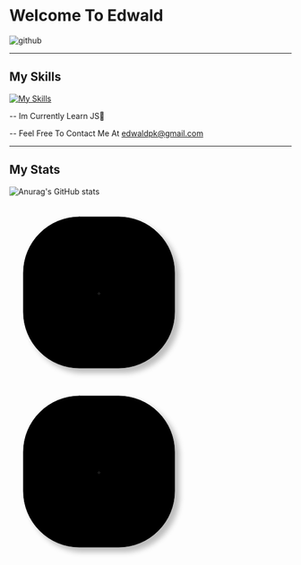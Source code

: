 

# Welcome To Edwald
                                                        
![github](https://img.shields.io/badge/GitHub-000000?style=for-the-badge&logo=GitHub&logoColor=white)

--------

## My Skills

[![My Skills](https://skills.thijs.gg/icons?i=js,css,html)](https://skills.thijs.gg) 

-- Im Currently Learn JS🎉

-- Feel Free To Contact Me At edwaldpk@gmail.com

--------

## My Stats

![Anurag's GitHub stats](https://github-readme-stats.vercel.app/api?username=edwaldkeeley&show_icons=true&theme=radical)


<?xml version="1.0"?>
<svg xmlns="http://www.w3.org/2000/svg" xmlns:xlink="http://www.w3.org/1999/xlink" version="1.1" width="320" height="320" viewBox="0 0 320 320" fill="none" stroke="white" stroke-linecap="round">
  <g filter="url(#filter0_d)">
    <rect x="25" y="23" width="270" height="270" rx="100" fill="black" stroke="black"/>
  </g>
  <defs>
    <filter id="filter0_d" x="0" y="0" width="318" height="318" filterUnits="userSpaceOnUse" color-interpolation-filters="sRGB">
      <feFlood flood-opacity="0" result="BackgroundImageFix"/>
      <feColorMatrix in="SourceAlpha" type="matrix" values="0 0 0 0 0 0 0 0 0 0 0 0 0 0 0 0 0 0 127 0"/>
      <feOffset dx="8" dy="8"/>
      <feGaussianBlur stdDeviation="5"/>
      <feColorMatrix type="matrix" values="0 0 0 0 0 0 0 0 0 0 0 0 0 0 0 0 0 0 0.25 0"/>
      <feBlend mode="normal" in2="BackgroundImageFix" result="effect1_dropShadow"/>
      <feBlend mode="normal" in="SourceGraphic" in2="effect1_dropShadow" result="shape"/>
    </filter>
    <path id="r1">
      <animate id="p1" attributeName="d" values="m160,160l0,0 0,0;m130,110l30,-17 30,17;m130,60l30,-17 30,17;m160,20l0,0 0,0" dur="6s" repeatCount="indefinite"/>
      <animate attributeName="stroke-width" values="0;4;4;4;0" dur="6s" repeatCount="indefinite" begin="p1.begin"/>
    </path>
    <path id="r2">
      <animate attributeName="d" values="m160,160l0,0 0,0;m130,110l30,-17 30,17;m130,60l30,-17 30,17;m160,20l0,0 0,0" dur="6s" repeatCount="indefinite" begin="p1.begin+1s"/>
      <animate attributeName="stroke-width" values="0;4;4;4;0" dur="6s" repeatCount="indefinite" begin="p1.begin+1s"/>
    </path>
    <path id="r3">
      <animate attributeName="d" values="m160,160l0,0 0,0;m130,110l30,-17 30,17;m130,60l30,-17 30,17;m160,20l0,0 0,0" dur="6s" repeatCount="indefinite" begin="p1.begin+2s"/>
      <animate attributeName="stroke-width" values="0;4;4;4;0" dur="6s" repeatCount="indefinite" begin="p1.begin+2s"/>
    </path>
    <path id="r4">
      <animate id="p1" attributeName="d" values="m160,160l0,0 0,0;m130,110l30,-17 30,17;m130,60l30,-17 30,17;m160,20l0,0 0,0" dur="6s" repeatCount="indefinite" begin="p1.begin+3s"/>
      <animate attributeName="stroke-width" values="0;4;4;4;0" dur="6s" repeatCount="indefinite" begin="p1.begin+3s"/>
    </path>
    <path id="r5">
      <animate attributeName="d" values="m160,160l0,0 0,0;m130,110l30,-17 30,17;m130,60l30,-17 30,17;m160,20l0,0 0,0" dur="6s" repeatCount="indefinite" begin="p1.begin+4s"/>
      <animate attributeName="stroke-width" values="0;4;4;4;0" dur="6s" repeatCount="indefinite" begin="p1.begin+4s"/>
    </path>
    <path id="r6">
      <animate attributeName="d" values="m160,160l0,0 0,0;m130,110l30,-17 30,17;m130,60l30,-17 30,17;m160,20l0,0 0,0" dur="6s" repeatCount="indefinite" begin="p1.begin+5s"/>
      <animate attributeName="stroke-width" values="0;4;4;4;0" dur="6s" repeatCount="indefinite" begin="p1.begin+5s"/>
    </path>
  </defs>
  <use xlink:href="#r1"/>
  <use xlink:href="#r1" transform="rotate(60 160 160)"/>
  <use xlink:href="#r1" transform="rotate(120 160 160)"/>
  <use xlink:href="#r1" transform="rotate(180 160 160)"/>
  <use xlink:href="#r1" transform="rotate(240 160 160)"/>
  <use xlink:href="#r1" transform="rotate(300 160 160)"/>
  <use xlink:href="#r2" transform="rotate(30 160 160)"/>
  <use xlink:href="#r2" transform="rotate(90 160 160)"/>
  <use xlink:href="#r2" transform="rotate(150 160 160)"/>
  <use xlink:href="#r2" transform="rotate(210 160 160)"/>
  <use xlink:href="#r2" transform="rotate(270 160 160)"/>
  <use xlink:href="#r2" transform="rotate(330 160 160)"/>
  <use xlink:href="#r3"/>
  <use xlink:href="#r3" transform="rotate(60 160 160)"/>
  <use xlink:href="#r3" transform="rotate(120 160 160)"/>
  <use xlink:href="#r3" transform="rotate(180 160 160)"/>
  <use xlink:href="#r3" transform="rotate(240 160 160)"/>
  <use xlink:href="#r3" transform="rotate(300 160 160)"/>
  <use xlink:href="#r4" transform="rotate(30 160 160)"/>
  <use xlink:href="#r4" transform="rotate(90 160 160)"/>
  <use xlink:href="#r4" transform="rotate(150 160 160)"/>
  <use xlink:href="#r4" transform="rotate(210 160 160)"/>
  <use xlink:href="#r4" transform="rotate(270 160 160)"/>
  <use xlink:href="#r4" transform="rotate(330 160 160)"/>
  <use xlink:href="#r5"/>
  <use xlink:href="#r5" transform="rotate(60 160 160)"/>
  <use xlink:href="#r5" transform="rotate(120 160 160)"/>
  <use xlink:href="#r5" transform="rotate(180 160 160)"/>
  <use xlink:href="#r5" transform="rotate(240 160 160)"/>
  <use xlink:href="#r5" transform="rotate(300 160 160)"/>
  <use xlink:href="#r6" transform="rotate(30 160 160)"/>
  <use xlink:href="#r6" transform="rotate(90 160 160)"/>
  <use xlink:href="#r6" transform="rotate(150 160 160)"/>
  <use xlink:href="#r6" transform="rotate(210 160 160)"/>
  <use xlink:href="#r6" transform="rotate(270 160 160)"/>
  <use xlink:href="#r6" transform="rotate(330 160 160)"/>
</svg>
<?xml version="1.0"?>
<svg xmlns="http://www.w3.org/2000/svg" xmlns:xlink="http://www.w3.org/1999/xlink" version="1.1" width="320" height="320" viewBox="0 0 320 320" fill="none" stroke="white" stroke-linecap="round">
  <g filter="url(#filter0_d)">
    <rect x="25" y="23" width="270" height="270" rx="100" fill="black" stroke="black"/>
  </g>
  <defs>
    <filter id="filter0_d" x="0" y="0" width="318" height="318" filterUnits="userSpaceOnUse" color-interpolation-filters="sRGB">
      <feFlood flood-opacity="0" result="BackgroundImageFix"/>
      <feColorMatrix in="SourceAlpha" type="matrix" values="0 0 0 0 0 0 0 0 0 0 0 0 0 0 0 0 0 0 127 0"/>
      <feOffset dx="8" dy="8"/>
      <feGaussianBlur stdDeviation="5"/>
      <feColorMatrix type="matrix" values="0 0 0 0 0 0 0 0 0 0 0 0 0 0 0 0 0 0 0.25 0"/>
      <feBlend mode="normal" in2="BackgroundImageFix" result="effect1_dropShadow"/>
      <feBlend mode="normal" in="SourceGraphic" in2="effect1_dropShadow" result="shape"/>
    </filter>
    <path id="r1">
      <animate id="p1" attributeName="d" values="m160,160l0,0 0,0;m130,110l30,-17 30,17;m130,60l30,-17 30,17;m160,20l0,0 0,0" dur="6s" repeatCount="indefinite"/>
      <animate attributeName="stroke-width" values="0;4;4;4;0" dur="6s" repeatCount="indefinite" begin="p1.begin"/>
    </path>
    <path id="r2">
      <animate attributeName="d" values="m160,160l0,0 0,0;m130,110l30,-17 30,17;m130,60l30,-17 30,17;m160,20l0,0 0,0" dur="6s" repeatCount="indefinite" begin="p1.begin+1s"/>
      <animate attributeName="stroke-width" values="0;4;4;4;0" dur="6s" repeatCount="indefinite" begin="p1.begin+1s"/>
    </path>
    <path id="r3">
      <animate attributeName="d" values="m160,160l0,0 0,0;m130,110l30,-17 30,17;m130,60l30,-17 30,17;m160,20l0,0 0,0" dur="6s" repeatCount="indefinite" begin="p1.begin+2s"/>
      <animate attributeName="stroke-width" values="0;4;4;4;0" dur="6s" repeatCount="indefinite" begin="p1.begin+2s"/>
    </path>
    <path id="r4">
      <animate id="p1" attributeName="d" values="m160,160l0,0 0,0;m130,110l30,-17 30,17;m130,60l30,-17 30,17;m160,20l0,0 0,0" dur="6s" repeatCount="indefinite" begin="p1.begin+3s"/>
      <animate attributeName="stroke-width" values="0;4;4;4;0" dur="6s" repeatCount="indefinite" begin="p1.begin+3s"/>
    </path>
    <path id="r5">
      <animate attributeName="d" values="m160,160l0,0 0,0;m130,110l30,-17 30,17;m130,60l30,-17 30,17;m160,20l0,0 0,0" dur="6s" repeatCount="indefinite" begin="p1.begin+4s"/>
      <animate attributeName="stroke-width" values="0;4;4;4;0" dur="6s" repeatCount="indefinite" begin="p1.begin+4s"/>
    </path>
    <path id="r6">
      <animate attributeName="d" values="m160,160l0,0 0,0;m130,110l30,-17 30,17;m130,60l30,-17 30,17;m160,20l0,0 0,0" dur="6s" repeatCount="indefinite" begin="p1.begin+5s"/>
      <animate attributeName="stroke-width" values="0;4;4;4;0" dur="6s" repeatCount="indefinite" begin="p1.begin+5s"/>
    </path>
  </defs>
  <use xlink:href="#r1"/>
  <use xlink:href="#r1" transform="rotate(60 160 160)"/>
  <use xlink:href="#r1" transform="rotate(120 160 160)"/>
  <use xlink:href="#r1" transform="rotate(180 160 160)"/>
  <use xlink:href="#r1" transform="rotate(240 160 160)"/>
  <use xlink:href="#r1" transform="rotate(300 160 160)"/>
  <use xlink:href="#r2" transform="rotate(30 160 160)"/>
  <use xlink:href="#r2" transform="rotate(90 160 160)"/>
  <use xlink:href="#r2" transform="rotate(150 160 160)"/>
  <use xlink:href="#r2" transform="rotate(210 160 160)"/>
  <use xlink:href="#r2" transform="rotate(270 160 160)"/>
  <use xlink:href="#r2" transform="rotate(330 160 160)"/>
  <use xlink:href="#r3"/>
  <use xlink:href="#r3" transform="rotate(60 160 160)"/>
  <use xlink:href="#r3" transform="rotate(120 160 160)"/>
  <use xlink:href="#r3" transform="rotate(180 160 160)"/>
  <use xlink:href="#r3" transform="rotate(240 160 160)"/>
  <use xlink:href="#r3" transform="rotate(300 160 160)"/>
  <use xlink:href="#r4" transform="rotate(30 160 160)"/>
  <use xlink:href="#r4" transform="rotate(90 160 160)"/>
  <use xlink:href="#r4" transform="rotate(150 160 160)"/>
  <use xlink:href="#r4" transform="rotate(210 160 160)"/>
  <use xlink:href="#r4" transform="rotate(270 160 160)"/>
  <use xlink:href="#r4" transform="rotate(330 160 160)"/>
  <use xlink:href="#r5"/>
  <use xlink:href="#r5" transform="rotate(60 160 160)"/>
  <use xlink:href="#r5" transform="rotate(120 160 160)"/>
  <use xlink:href="#r5" transform="rotate(180 160 160)"/>
  <use xlink:href="#r5" transform="rotate(240 160 160)"/>
  <use xlink:href="#r5" transform="rotate(300 160 160)"/>
  <use xlink:href="#r6" transform="rotate(30 160 160)"/>
  <use xlink:href="#r6" transform="rotate(90 160 160)"/>
  <use xlink:href="#r6" transform="rotate(150 160 160)"/>
  <use xlink:href="#r6" transform="rotate(210 160 160)"/>
  <use xlink:href="#r6" transform="rotate(270 160 160)"/>
  <use xlink:href="#r6" transform="rotate(330 160 160)"/>
</svg>
